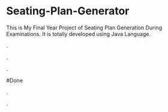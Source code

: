 # Seating-Plan-Generator

This is My Final Year Project of Seating Plan Generation During Examinations. It is totally developed using Java Language.












.































.












































































































































































































.





















































#Done










































































































.




































































































































































































































































































































































































































































































.







































